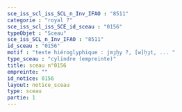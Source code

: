 ```yaml
---
sce_iss_scl_iss_SCL_n_Inv_IFAO : "8511"
categorie : "royal ?"
sce_iss_scl_iss_SCE_id_sceau : "0156"
typeObjet : "Sceau"
sce_iss_SCL_n_Inv_IFAO : "8511"
id_sceau : "0156"
motif : "texte hiéroglyphique : jmȝḫy ?, [w]ḥȝt, ... "
type_sceau : "cylindre (empreinte)"
title: sceau n°0156
empreinte: ""
id_notice: 0156
layout: notice_sceau
type: sceau
partie: 1
---
```

